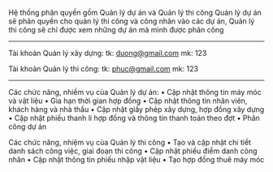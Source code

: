 Hệ thống phân quyền gồm Quản lý dự án và Quản lý thi công
Quản lý dự án sẽ phân quyền cho quản lý thi công và công nhân vào các dự án, Quản lý thi công sẽ chỉ được xem những dự án mà mình được phân công

-------------------------------------------
Tài khoản Quản lý xây dựng:
tk: duong@gmail.com
mk: 123

Tài khoản Quản lý thi công:
tk: phuc@gmail.com
mk: 123

--------------------------------------------
Các chức năng, nhiềm vụ của Quản lý dự án:
•	Cập nhật thông tin máy móc và vật liệu
•	Gia hạn thời gian hợp đồng
•	Cập nhật thông tin nhân viên, khách hàng và nhà thầu
•	Cập nhật giấy phép xây dựng, hợp đồng xây dựng
•	Cập nhật phiếu thanh lí hợp đồng và thông tin thanh toán theo đợt
•	Phân công dự án

 Các chức năng, nhiệm vụ của Quản lý thi công
•	Tạo và cập nhật chi tiết danh sách công việc, giai đoạn thi công
•	Cập nhật phiếu điểm danh công nhân
•	Cập nhật thông tin phiếu nhập vật liệu
•	Tạo hợp đồng thuê máy móc
